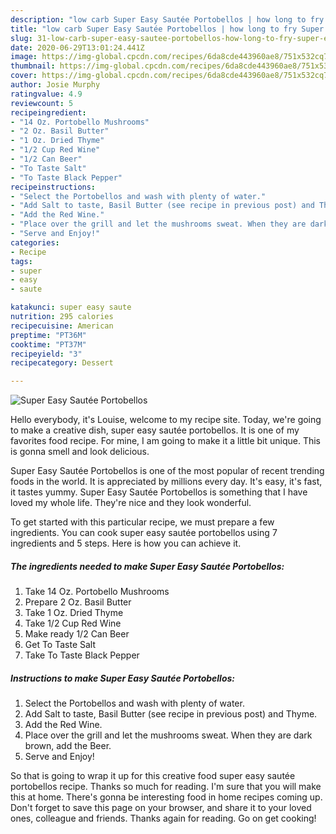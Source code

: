 ```yaml
---
description: "low carb Super Easy Sautée Portobellos | how long to fry Super Easy Sautée Portobellos"
title: "low carb Super Easy Sautée Portobellos | how long to fry Super Easy Sautée Portobellos"
slug: 31-low-carb-super-easy-sautee-portobellos-how-long-to-fry-super-easy-sautee-portobellos
date: 2020-06-29T13:01:24.441Z
image: https://img-global.cpcdn.com/recipes/6da8cde443960ae8/751x532cq70/super-easy-sautee-portobellos-recipe-main-photo.jpg
thumbnail: https://img-global.cpcdn.com/recipes/6da8cde443960ae8/751x532cq70/super-easy-sautee-portobellos-recipe-main-photo.jpg
cover: https://img-global.cpcdn.com/recipes/6da8cde443960ae8/751x532cq70/super-easy-sautee-portobellos-recipe-main-photo.jpg
author: Josie Murphy
ratingvalue: 4.9
reviewcount: 5
recipeingredient:
- "14 Oz. Portobello Mushrooms"
- "2 Oz. Basil Butter"
- "1 Oz. Dried Thyme"
- "1/2 Cup Red Wine"
- "1/2 Can Beer"
- "To Taste Salt"
- "To Taste Black Pepper"
recipeinstructions:
- "Select the Portobellos and wash with plenty of water."
- "Add Salt to taste, Basil Butter (see recipe in previous post) and Thyme."
- "Add the Red Wine."
- "Place over the grill and let the mushrooms sweat. When they are dark brown, add the Beer."
- "Serve and Enjoy!"
categories:
- Recipe
tags:
- super
- easy
- saute

katakunci: super easy saute 
nutrition: 295 calories
recipecuisine: American
preptime: "PT36M"
cooktime: "PT37M"
recipeyield: "3"
recipecategory: Dessert

---
```



![Super Easy Sautée Portobellos](https://img-global.cpcdn.com/recipes/6da8cde443960ae8/751x532cq70/super-easy-sautee-portobellos-recipe-main-photo.jpg)

Hello everybody, it's Louise, welcome to my recipe site. Today, we're going to make a creative dish, super easy sautée portobellos. It is one of my favorites food recipe. For mine, I am going to make it a little bit unique. This is gonna smell and look delicious.

Super Easy Sautée Portobellos is one of the most popular of recent trending foods in the world. It is appreciated by millions every day. It's easy, it's fast, it tastes yummy. Super Easy Sautée Portobellos is something that I have loved my whole life. They're nice and they look wonderful.




To get started with this particular recipe, we must prepare a few ingredients. You can cook super easy sautée portobellos using 7 ingredients and 5 steps. Here is how you can achieve it.

<!--inarticleads1-->

##### The ingredients needed to make Super Easy Sautée Portobellos:

1. Take 14 Oz. Portobello Mushrooms
1. Prepare 2 Oz. Basil Butter
1. Take 1 Oz. Dried Thyme
1. Take 1/2 Cup Red Wine
1. Make ready 1/2 Can Beer
1. Get To Taste Salt
1. Take To Taste Black Pepper




<!--inarticleads2-->

##### Instructions to make Super Easy Sautée Portobellos:

1. Select the Portobellos and wash with plenty of water.
1. Add Salt to taste, Basil Butter (see recipe in previous post) and Thyme.
1. Add the Red Wine.
1. Place over the grill and let the mushrooms sweat. When they are dark brown, add the Beer.
1. Serve and Enjoy!




So that is going to wrap it up for this creative food super easy sautée portobellos recipe. Thanks so much for reading. I'm sure that you will make this at home. There's gonna be interesting food in home recipes coming up. Don't forget to save this page on your browser, and share it to your loved ones, colleague and friends. Thanks again for reading. Go on get cooking!

